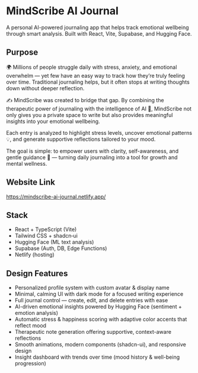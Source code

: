 # MindScribe AI Journal
A personal AI-powered journaling app that helps track emotional wellbeing through smart analysis. Built with React, Vite, Supabase, and Hugging Face.

## Purpose
🌍 Millions of people struggle daily with stress, anxiety, and emotional overwhelm — yet few have an easy way to track how they’re truly feeling over time. Traditional journaling helps, but it often stops at writing thoughts down without deeper reflection.

✍️ MindScribe was created to bridge that gap. By combining the therapeutic power of journaling with the intelligence of AI 🤖, MindScribe not only gives you a private space to write but also provides meaningful insights into your emotional wellbeing.

Each entry is analyzed to highlight stress levels, uncover emotional patterns 💡, and generate supportive reflections tailored to your mood.

The goal is simple: to empower users with clarity, self-awareness, and gentle guidance 🌱 — turning daily journaling into a tool for growth and mental wellness.

## Website Link
https://mindscribe-ai-journal.netlify.app/

## Stack
- React + TypeScript (Vite)
- Tailwind CSS + shadcn‑ui
- Hugging Face (ML text analysis)
- Supabase (Auth, DB, Edge Functions)
- Netlify (hosting)

## Design Features
- Personalized profile system with custom avatar & display name
- Minimal, calming UI with dark mode for a focused writing experience
- Full journal control — create, edit, and delete entries with ease
- AI-driven emotional insights powered by Hugging Face (sentiment + emotion analysis)
- Automatic stress & happiness scoring with adaptive color accents that reflect mood
- Therapeutic note generation offering supportive, context-aware reflections
- Smooth animations, modern components (shadcn-ui), and responsive design
- Insight dashboard with trends over time (mood history & well-being progression)


